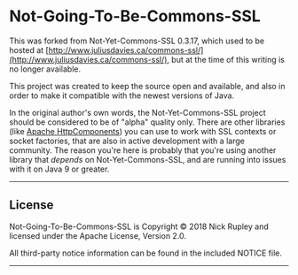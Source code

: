 # Not-Going-To-Be-Commons-SSL

This was forked from Not-Yet-Commons-SSL 0.3.17, which used to be hosted at [http://www.juliusdavies.ca/commons-ssl/](http://www.juliusdavies.ca/commons-ssl/), but at the time of this writing is no longer available.

This project was created to keep the source open and available, and also in order to make it compatible with the newest versions of Java.

In the original author's own words, the Not-Yet-Commons-SSL project should be considered to be of "alpha" quality only. There are other libraries (like [Apache HttpComponents](https://hc.apache.org/index.html)) you can use to work with SSL contexts or socket factories, that are also in active development with a large community. The reason you're here is probably that you're using another library that _depends_ on Not-Yet-Commons-SSL, and are running into issues with it on Java 9 or greater.

------------

## License

Not-Going-To-Be-Commons-SSL is Copyright © 2018 Nick Rupley and licensed under the Apache License, Version 2.0.

All third-party notice information can be found in the included NOTICE file.

------------